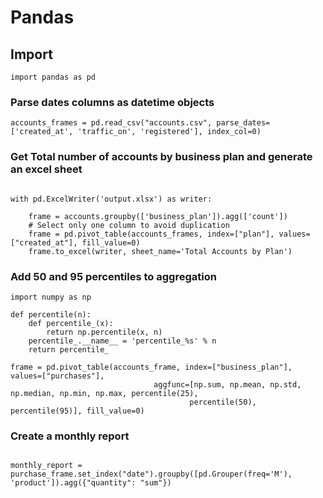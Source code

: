 # Pandas 

## Import 

```@python
import pandas as pd
```

### Parse dates columns as datetime objects 

```@python
accounts_frames = pd.read_csv("accounts.csv", parse_dates=['created_at', 'traffic_on', 'registered'], index_col=0)
```

### Get Total number of accounts by business plan and generate an excel sheet

```@python

with pd.ExcelWriter('output.xlsx') as writer:

    frame = accounts.groupby(['business_plan']).agg(['count'])
    # Select only one column to avoid duplication
    frame = pd.pivot_table(accounts_frames, index=["plan"], values=["created_at"], fill_value=0)
    frame.to_excel(writer, sheet_name='Total Accounts by Plan')
```

### Add 50 and 95 percentiles to aggregation
```@python
import numpy as np

def percentile(n):
    def percentile_(x):
        return np.percentile(x, n)
    percentile_.__name__ = 'percentile_%s' % n
    return percentile_

frame = pd.pivot_table(accounts_frame, index=["business_plan"], values=["purchases"],
                                aggfunc=[np.sum, np.mean, np.std, np.median, np.min, np.max, percentile(25),
                                        percentile(50), percentile(95)], fill_value=0)

```

### Create a monthly report

```@python

monthly_report = purchase_frame.set_index("date").groupby([pd.Grouper(freq='M'), 'product']).agg({"quantity": "sum"})

```
